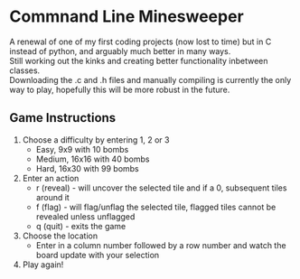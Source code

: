 # Commnand Line Minesweeper

A renewal of one of my first coding projects (now lost to time) but in C instead of python, and arguably much better in many ways.  
Still working out the kinks and creating better functionality inbetween classes.  
Downloading the .c and .h files and manually compiling is currently the only way to play, hopefully this will be more robust in the future.  

## Game Instructions

1. Choose a difficulty by entering 1, 2 or 3
    * Easy, 9x9 with 10 bombs
    * Medium, 16x16 with 40 bombs
    * Hard, 16x30 with 99 bombs
2. Enter an action
    * r (reveal) - will uncover the selected tile and if a 0, subsequent tiles around it
    * f (flag) - will flag/unflag the selected tile, flagged tiles cannot be revealed unless unflagged
    * q (quit) - exits the game
3. Choose the location
    * Enter in a column number followed by a row number and watch the board update with your selection
4. Play again!
